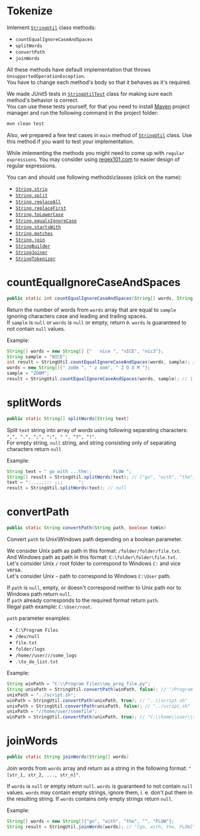 # Tokenize
Imlement [`StringUtil`](src/main/java/org/example/StringUtil.java) class methods:
- `countEqualIgnoreCaseAndSpaces`
- `splitWords`
- `convertPath`
- `joinWords`

All these methods have default implementation that throws `UnsupportedOperationException`.\
You have to change each method's body so that it behaves as it's required.

We made JUnit5 tests in [`StringUtilTest`](src/test/java/org/example/StringUtilTest.java) class for making sure each method's behavior is correct.\
You can use these tests yourself, for that you need to install [Maven](https://maven.apache.org/) project manager and run the following command in the project folder:
```bash
mvn clean test
```
Also, we prepared a few test cases in  `main` method of [`StringUtil`](src/main/java/org/example/StringUtil.java) class. Use this method if you want to test your implementation.

While imlementing the methods you might need to come up with `regular expressions`. You may consider using [regex101.com](https://regex101.com/) to easier design of regular expressions.

You can and should use following methods\classes (click on the name):
- [`String.strip`](https://docs.oracle.com/en/java/javase/11/docs/api/java.base/java/lang/String.html#strip())
- [`String.split`](https://docs.oracle.com/en/java/javase/11/docs/api/java.base/java/lang/String.html#split(java.lang.String))
- [`String.replaceAll`](https://docs.oracle.com/en/java/javase/11/docs/api/java.base/java/lang/String.html#replaceAll(java.lang.String,java.lang.String))
- [`String.replaceFirst`](https://docs.oracle.com/en/java/javase/11/docs/api/java.base/java/lang/String.html#replaceFirst(java.lang.String,java.lang.String))
- [`String.toLowerCase`](https://docs.oracle.com/en/java/javase/11/docs/api/java.base/java/lang/String.html#toLowerCase())
- [`String.equalsIgnoreCase`](https://docs.oracle.com/en/java/javase/11/docs/api/java.base/java/lang/String.html#equalsIgnoreCase(java.lang.String))
- [`String.startsWith`](https://docs.oracle.com/en/java/javase/11/docs/api/java.base/java/lang/String.html#startsWith(java.lang.String))
- [`String.matches`](https://docs.oracle.com/en/java/javase/11/docs/api/java.base/java/lang/String.html#matches(java.lang.String))
- [`String.join`](https://docs.oracle.com/en/java/javase/11/docs/api/java.base/java/lang/String.html#join(java.lang.CharSequence,java.lang.CharSequence...))
- [`StringBuilder`](https://docs.oracle.com/en/java/javase/11/docs/api/java.base/java/lang/StringBuilder.html)
- [`StringJoiner`](https://docs.oracle.com/en/java/javase/11/docs/api/java.base/java/util/StringJoiner.html)
- [`StringTokenizer`](https://docs.oracle.com/en/java/javase/11/docs/api/java.base/java/util/StringTokenizer.html)

# countEqualIgnoreCaseAndSpaces
```java
public static int countEqualIgnoreCaseAndSpaces(String[] words, String sample)
```
Return the number of words from `words` array that are equal to `sample` ignoring characters case and leading and trailing spaces.\
If `sample` is `null` or `words` is `null` or empty, return `0`. `words` is guaranteed to not contain `null` values.

Example:
```java
String[] words = new String[] {"   nice ", "nICE", "nic3"};
String sample = "NICE";
int result = StringUtil.countEqualIgnoreCaseAndSpaces(words, sample); // 2
words = new String[]{" zoOm ", " z oom", " Z O O M "};
sample = "ZOOM";
result = StringUtil.countEqualIgnoreCaseAndSpaces(words, sample); // 1
```

# splitWords
```java
public static String[] splitWords(String text)
```
Split `text` string into array of words using following separating characters: `",", ".", ";", ":", " ", "?", "!"`.\
For empty string, `null` string, and string consisting only of separating characters return `null`

Example:
```java
String text = " go with ...the:;        FLOW ";
String[] result = StringUtil.splitWords(text); // ["go", "with", "the", "FLOW"]
text = ":..,,,::: ;;;      ";
result = StringUtil.splitWords(text); // null
```

# convertPath
```java
public static String convertPath(String path, boolean toWin)
```
Convert `path` to Unix\Windows path depending on a boolean parameter.

We consider Unix path as path in this format: `/folder/folder/file.txt`.\
And Windows path as path in this format: `C:\folder\folder\file.txt`.\
Let's consider Unix `/` root folder to correspond to Windows `C:` and vice versa.\
Let's consider Unix `~` path to correspond to Windows `C:\User` path.

If `path` is `null`, empty, or doesn't correspond neither to Unix path nor to Windows path return `null`.\
If `path` already corresponds to the required format return `path`.\
Illegal path example: `C:\User/root`.

`path` parameter examples:
- `C:\Program Files`
- `/dev/null`
- `file.txt`
- `folder/logs`
- `/home//user///some_logs`
- `.\to_do_list.txt`

Example:
```java
String winPath = "C:\\Program Files\\my_prog_file.py";
String unixPath = StringUtil.convertPath(winPath, false); // "/Program Files/my_prog_file.py"
unixPath = "../script.sh";
winPath = StringUtil.convertPath(unixPath, true); // "..\\script.sh"
unixPath = StringUtil.convertPath(unixPath, false); // "../script.sh"
unixPath = "//home/user/somefile";
winPath = StringUtil.convertPath(unixPath, true); // "C:\\home\\user\\somefile"
```
# joinWords
```java
public static String joinWords(String[] words)
```
Join words from `words` array and return as a string in the following format: `"[str_1, str_2, ..., str_n]"`.

If `words` is `null` or empty return `null`. `words` is guaranteed to not contain `null` values. `words` may contain empty strings, ignore them, i. e. don't put them in the resulting string. If `words` contains only empty strings return `null`.

Example:
```java
String[] words = new String[]{"go", "with", "the", "", "FLOW"};
String result = StringUtil.joinWords(words); // "[go, with, the, FLOW]"
```
